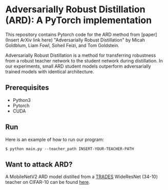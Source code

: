 # Adversarially Robust Distillation (ARD): A PyTorch implementation

This repository contains Pytorch code for the ARD method from [paper](Insert ArXiv link here) "Adversarially Robust Distillation" by Micah Goldblum, Liam Fowl, Soheil Feizi, and Tom Goldstein.

Adversarially Robust Distillation is a method for transferring robustness from a robust teacher network to the student network during distillation.  In our experiments, small ARD student models outperform adversarially trained models with identical architecture.

## Prerequisites
* Python3
* Pytorch
* CUDA

## Run
Here is an example of how to run our program:
```
$ python main.py --teacher_path INSERT-YOUR-TEACHER-PATH
```
## Want to attack ARD?
A MobileNetV2 ARD model distilled from a [TRADES](https://arxiv.org/pdf/1901.08573.pdf) WideResNet (34-10) teacher on CIFAR-10 can be found [here](https://drive.google.com/drive/folders/15Od-zi6HGwQoIym3AkLGzLVPaR8oH9UR?usp=sharing).
